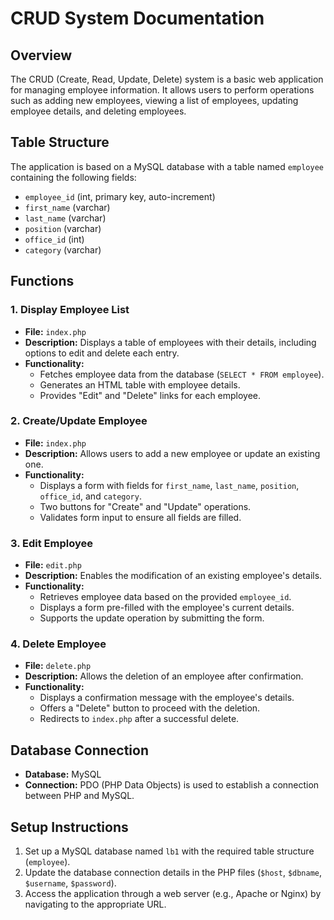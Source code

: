 # CRUD System Documentation

## Overview

The CRUD (Create, Read, Update, Delete) system is a basic web application for managing employee information. It allows users to perform operations such as adding new employees, viewing a list of employees, updating employee details, and deleting employees.

## Table Structure

The application is based on a MySQL database with a table named `employee` containing the following fields:

- `employee_id` (int, primary key, auto-increment)
- `first_name` (varchar)
- `last_name` (varchar)
- `position` (varchar)
- `office_id` (int)
- `category` (varchar)

## Functions

### 1. Display Employee List

- **File:** `index.php`
- **Description:** Displays a table of employees with their details, including options to edit and delete each entry.
- **Functionality:**
  - Fetches employee data from the database (`SELECT * FROM employee`).
  - Generates an HTML table with employee details.
  - Provides "Edit" and "Delete" links for each employee.

### 2. Create/Update Employee

- **File:** `index.php`
- **Description:** Allows users to add a new employee or update an existing one.
- **Functionality:**
  - Displays a form with fields for `first_name`, `last_name`, `position`, `office_id`, and `category`.
  - Two buttons for "Create" and "Update" operations.
  - Validates form input to ensure all fields are filled.

### 3. Edit Employee

- **File:** `edit.php`
- **Description:** Enables the modification of an existing employee's details.
- **Functionality:**
  - Retrieves employee data based on the provided `employee_id`.
  - Displays a form pre-filled with the employee's current details.
  - Supports the update operation by submitting the form.

### 4. Delete Employee

- **File:** `delete.php`
- **Description:** Allows the deletion of an employee after confirmation.
- **Functionality:**
  - Displays a confirmation message with the employee's details.
  - Offers a "Delete" button to proceed with the deletion.
  - Redirects to `index.php` after a successful delete.

## Database Connection

- **Database:** MySQL
- **Connection:** PDO (PHP Data Objects) is used to establish a connection between PHP and MySQL.

## Setup Instructions

1. Set up a MySQL database named `lb1` with the required table structure (`employee`).
2. Update the database connection details in the PHP files (`$host`, `$dbname`, `$username`, `$password`).
3. Access the application through a web server (e.g., Apache or Nginx) by navigating to the appropriate URL.
